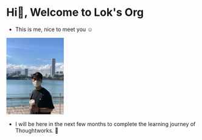 # Hi:raised_hands:, Welcome to Lok's Org

- This is me, nice to meet you :relaxed:
<img src="assets/me.jpg" alt="me" width="30%" />

- I will be here in the next few months to complete the learning journey of Thoughtworks. :school: